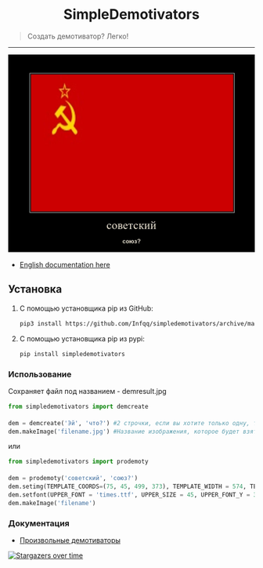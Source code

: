 <h1 align="center">SimpleDemotivators</h1>
    <blockquote>Создать демотиватор? Легко!</blockquote>
</p>
<hr>

![prikol1](demresult.jpg)

* [English documentation here](./docs/eng.md)

## Установка
1) С помощью установщика pip из GitHub: 
   
   ```sh
   pip3 install https://github.com/Infqq/simpledemotivators/archive/main.zip --upgrade
   ```
2) С помощью установщика pip из pypi: 
   
   ```sh
   pip install simpledemotivators
   ```

### Использование
Сохраняет файл под названием - demresult.jpg

```python
from simpledemotivators import demcreate

dem = demcreate('Эй', 'что?') #2 строчки, если вы хотите только одну, то оставьте вторые кавчки пустыми
dem.makeImage('filename.jpg') #Название изображения, которое будет взято за основу демотиватора
```

или

```python
from simpledemotivators import prodemoty

dem = prodemoty('советский', 'союз?')
dem.setimg(TEMPLATE_COORDS=(75, 45, 499, 373), TEMPLATE_WIDTH = 574, TEMPLATE_HEIGHT = 522, PADDING=10)
dem.setfont(UPPER_FONT = 'times.ttf', UPPER_SIZE = 45, UPPER_FONT_Y = 390, LOWER_FONT = 'arialbd.ttf', LOWER_SIZE = 14, LOWER_FONT_Y = 450)
dem.makeImage('filename')
```

### Документация
* [Произвольные демотиваторы](./docs/prodemoty.md)

[![Stargazers over time](https://starchart.cc/Infqq/simpledemotivators.svg)](https://starchart.cc/Infqq/simpledemotivators)

